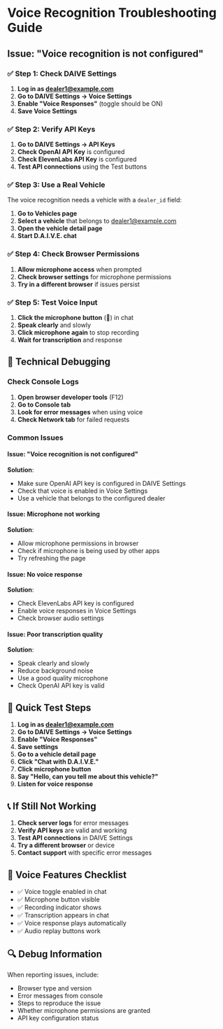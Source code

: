 # Voice Recognition Troubleshooting Guide

## Issue: "Voice recognition is not configured"

### ✅ **Step 1: Check DAIVE Settings**

1. **Log in as dealer1@example.com**
2. **Go to DAIVE Settings → Voice Settings**
3. **Enable "Voice Responses"** (toggle should be ON)
4. **Save Voice Settings**

### ✅ **Step 2: Verify API Keys**

1. **Go to DAIVE Settings → API Keys**
2. **Check OpenAI API Key** is configured
3. **Check ElevenLabs API Key** is configured
4. **Test API connections** using the Test buttons

### ✅ **Step 3: Use a Real Vehicle**

The voice recognition needs a vehicle with a `dealer_id` field:

1. **Go to Vehicles page**
2. **Select a vehicle** that belongs to dealer1@example.com
3. **Open the vehicle detail page**
4. **Start D.A.I.V.E. chat**

### ✅ **Step 4: Check Browser Permissions**

1. **Allow microphone access** when prompted
2. **Check browser settings** for microphone permissions
3. **Try in a different browser** if issues persist

### ✅ **Step 5: Test Voice Input**

1. **Click the microphone button** (🎤) in chat
2. **Speak clearly** and slowly
3. **Click microphone again** to stop recording
4. **Wait for transcription** and response

## 🔧 **Technical Debugging**

### Check Console Logs

1. **Open browser developer tools** (F12)
2. **Go to Console tab**
3. **Look for error messages** when using voice
4. **Check Network tab** for failed requests

### Common Issues

#### Issue: "Voice recognition is not configured"
**Solution**: 
- Make sure OpenAI API key is configured in DAIVE Settings
- Check that voice is enabled in Voice Settings
- Use a vehicle that belongs to the configured dealer

#### Issue: Microphone not working
**Solution**:
- Allow microphone permissions in browser
- Check if microphone is being used by other apps
- Try refreshing the page

#### Issue: No voice response
**Solution**:
- Check ElevenLabs API key is configured
- Enable voice responses in Voice Settings
- Check browser audio settings

#### Issue: Poor transcription quality
**Solution**:
- Speak clearly and slowly
- Reduce background noise
- Use a good quality microphone
- Check OpenAI API key is valid

## 🎯 **Quick Test Steps**

1. **Log in as dealer1@example.com**
2. **Go to DAIVE Settings → Voice Settings**
3. **Enable "Voice Responses"**
4. **Save settings**
5. **Go to a vehicle detail page**
6. **Click "Chat with D.A.I.V.E."**
7. **Click microphone button**
8. **Say "Hello, can you tell me about this vehicle?"**
9. **Listen for voice response**

## 📞 **If Still Not Working**

1. **Check server logs** for error messages
2. **Verify API keys** are valid and working
3. **Test API connections** in DAIVE Settings
4. **Try a different browser** or device
5. **Contact support** with specific error messages

## 🎤 **Voice Features Checklist**

- ✅ Voice toggle enabled in chat
- ✅ Microphone button visible
- ✅ Recording indicator shows
- ✅ Transcription appears in chat
- ✅ Voice response plays automatically
- ✅ Audio replay buttons work

## 🔍 **Debug Information**

When reporting issues, include:
- Browser type and version
- Error messages from console
- Steps to reproduce the issue
- Whether microphone permissions are granted
- API key configuration status 